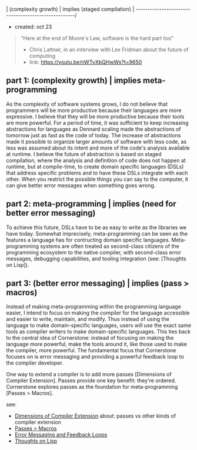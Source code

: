 | (complexity growth) | implies (staged compilation) |
\----------------------------------------------------/
- created: oct 23

> "Here at the end of Moore's Law, software is the hard part too"
> - Chris Lattner, in an interview with Lex Fridman about the future of computing
> - link: https://youtu.be/nWTvXbQHwWs?t=9650

part 1: (complexity growth) | implies meta-programming
---

As the complexity of software systems grows, I do not believe that programmers
will be more productive because their languages are more expressive.  I believe
that they will be more productive because their tools are more powerful.  For a
period of time, it was sufficient to keep increasing abstractions for languages
as Dennard scaling made the abstractions of tomorrow just as fast as the code of
today.  The increase of abstractions made it possible to organize larger amounts
of software with less code, as less was assumed about its intent and more of the
code's analysis available at runtime.  I believe the future of abstraction is
based on staged compilation, where the analysis and definition of code does not
happen at runtime, but at compile-time, to create domain specific languages
(DSLs) that address specific problems and to have these DSLs integrate with each
other.  When you restrict the possible things you can say to the computer, it
can give better error messages when something goes wrong.

part 2: meta-programming | implies (need for better error messaging)
---

To achieve this future, DSLs have to be as easy to write as the libraries we
have today.  Somewhat imprecisely, meta-programming can be seen as the features
a language has for contructing domain specific languages.  Meta-programming
systems are often treated as second-class citizens of the programming ecosystem
to the native compiler, with second-class error messages, debugging
capabilities, and tooling integration (see: [Thoughts on Lisp]).

part 3: (better error messaging) | implies (pass > macros)
---

Instead of making meta-programming within the programming language
easier, I intend to focus on making the compiler for the language accessible and
easier to write, maintain, and modify.  Thus instead of using the language to
make domain-specific languages, users will use the exact same tools as compiler
writers to make domain-specific languages.  This ties back to the central idea
of Cornerstone: instead of focusing on making the language more powerful, make
the tools around it, like those used to make the compiler, more powerful.  The
fundamental focus that Cornerstone focuses on is error messaging and providing a
powerful feedback loop to the compiler developer.

One way to extend a compiler is to add more passes [Dimensions of Compiler
Extension].  Passes provide one key benefit: they're ordered.  Cornerstone
explores passes as the foundation for meta-programming [Passes > Macros].

see:
- [Dimensions of Compiler Extension](dimension.md)
  about: passes vs other kinds of compiler extension
- [Passes > Macros](passes-over-macros.md)
- [Error Messaging and Feedback Loops](error-messaging.md)
- [Thoughts on Lisp](lisp.md)
